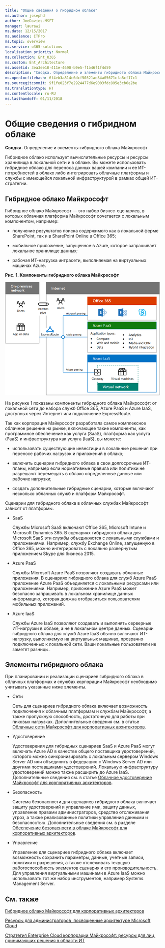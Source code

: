 ```yaml
---
title: "Общие сведения о гибридном облаке"
ms.author: josephd
author: JoeDavies-MSFT
manager: laurawi
ms.date: 12/15/2017
ms.audience: ITPro
ms.topic: overview
ms.service: o365-solutions
localization_priority: Normal
ms.collection: Ent_O365
ms.custom: Ent_Architecture
ms.assetid: 3ea3ee10-411e-4690-b9e5-f1b46f1f4d59
description: "Сводка. Определение и элементы гибридного облака Майкрософт"
ms.openlocfilehash: 6f4eb3a814c6dcf50321ae34a05671cfa8cf17c1
ms.sourcegitcommit: 9f1fe023f7e2924477d6e9003fdc805e3cb6e2be
ms.translationtype: HT
ms.contentlocale: ru-RU
ms.lasthandoff: 01/11/2018
---
```

# <a name="hybrid-cloud-overview"></a>Общие сведения о гибридном облаке

 **Сводка.** Определение и элементы гибридного облака Майкрософт
  
Гибридное облако использует вычислительные ресурсы и ресурсы хранилища в локальной сети и в облаке. Вы можете использовать гибридное облако для переноса данных вашей компании и ее ИТ-потребностей в облако либо интегрировать облачные платформы и службы с имеющейся локальной инфраструктурой в рамках общей ИТ-стратегии.
  
## <a name="microsoft-hybrid-cloud"></a>Гибридное облако Майкрософт

Гибридное облако Майкрософт — это набор бизнес-сценариев, в которых облачная платформа Майкрософт сочетается с локальным компонентом, например: 
  
- получение результатов поиска содержимого как в локальной ферме SharePoint, так и в SharePoint Online в Office 365;
    
- мобильное приложение, запущенное в Azure, которое запрашивает локальное хранилище данных;
    
- рабочая ИТ-нагрузка интрасети, выполняемая на виртуальных машинах Azure.
    
**Рис. 1. Компоненты гибридного облака Майкрософт**

![Компоненты гибридного облака Microsoft](images/Hybrid_Poster/MS_Hybrid_Cloud.png)
  
На рисунке 1 показаны компоненты гибридного облака Майкрософт: от локальной сети до набора служб Office 365, Azure PaaS и Azure IaaS, доступных через Интернет или подключение ExpressRoute.
  
Так как корпорация Майкрософт разработала самое комплексное облачное решение на рынке, включающее такие компоненты, как программное обеспечение как услуга (SaaS), платформа как услуга (PaaS) и инфраструктура как услуга (IaaS), вы можете:
  
- использовать существующие инвестиции в локальные решения при переносе рабочих нагрузок и приложений в облако;
    
- включить сценарии гибридного облака в свои долгосрочные ИТ-планы, например если нормативные правила или политики не разрешают перемещать в облако определенные данные или рабочие нагрузки;
    
- создать дополнительные гибридные сценарии, которые включают несколько облачных служб и платформ Майкрософт.
    
Сценарии для гибридного облака в облачных службах Майкрософт зависят от платформы.
  
- SaaS
    
    Службы Microsoft SaaS включают Office 365, Microsoft Intune и Microsoft Dynamics 365. В сценариях гибридного облака для Microsoft SaaS эти службы объединяются с локальными службами и приложениями. Например, службу Exchange Online, запущенную в Office 365, можно интегрировать с локально развернутым приложением Skype для бизнеса 2015.
    
- Azure PaaS
    
    Службы Microsoft Azure PaaS позволяют создавать облачные приложения. В сценариях гибридного облака для служб Azure PaaS приложение Azure PaaS объединяется с локальными ресурсами или приложениями. Например, приложение Azure PaaS может безопасно запрашивать в локальном хранилище данных информацию, которая должна отобразиться пользователям мобильных приложений.
    
- Azure IaaS
    
    Службы Azure IaaS позволяют создавать и выполнять серверные ИТ-нагрузки в облаке, а не в локальном центре данных. Сценарии гибридного облака для служб Azure IaaS обычно включают ИТ-нагрузку, выполняемую на виртуальных машинах, прозрачно подключенных к локальной сети. Ваши локальные пользователи не заметят разницы.
    
## <a name="elements-of-hybrid-cloud"></a>Элементы гибридного облака

При планировании и реализации сценариев гибридного облака в облачных платформах и службах корпорации Майкрософт необходимо учитывать указанные ниже элементы.
  
- Сети
    
    Сеть для сценариев гибридного облака включает возможность подключения к облачным платформам и службам Майкрософт, а также пропускную способность, достаточную для работы при пиковых нагрузках. Дополнительные сведения см. в статье [Облачные сети Майкрософт для корпоративных архитекторов](microsoft-cloud-networking-for-enterprise-architects.md).
    
- Удостоверение
    
    Удостоверения для гибридных сценариев SaaS и Azure PaaS могут включать Azure AD в качестве общего поставщика удостоверений, которого можно синхронизировать с локальным сервером Windows Server AD или объединить в федерацию с Windows Server AD или другими поставщиками удостоверений. Локальную инфраструктуру удостоверений можно также расширить до Azure IaaS. Дополнительные сведения см. в статье [Облачное удостоверение Майкрософт для корпоративных архитекторов](microsoft-cloud-identity-for-enterprise-architects.md).
    
- Безопасность
    
    Система безопасности для сценариев гибридного облака включает защиту удостоверений и управление ими, защиту данных, управление правами администраторов, средство отслеживания угроз, а также реализованные политики управления данными и безопасностью. Дополнительные сведения см. в разделе [Обеспечение безопасности в облаке Майкрософт для корпоративных архитекторов](https://technet.microsoft.com/library/dn919927.aspx#security).
    
- Управление
    
    Управление для сценариев гибридного облака включает возможность сохранить параметры, данные, учетные записи, политики и разрешения, а также отслеживать текущую работоспособность элементов сценария и его производительность. Для управления виртуальными машинами в Azure IaaS можно использовать тот же набор инструментов, например Systems Management Server.
    
## <a name="see-also"></a>См. также

[Гибридное облако Майкрософт для корпоративных архитекторов](microsoft-hybrid-cloud-for-enterprise-architects.md)
  
[Ресурсы для администраторов, посвященные архитектуре Microsoft Cloud](microsoft-cloud-it-architecture-resources.md)

[Стратегия Enterprise Cloud корпорации Майкрософт: ресурсы для лиц, принимающих решения в области ИТ]((https://sway.com/FJ2xsyWtkJc2taRD))
 


